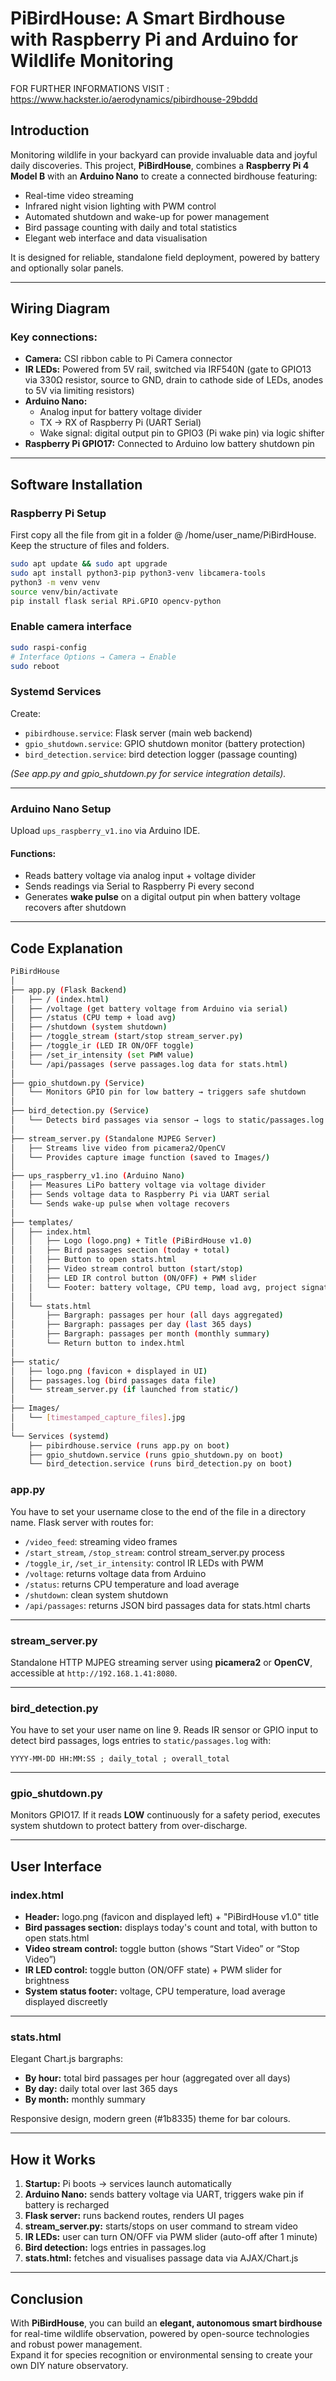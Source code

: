 # PiBirdHouse: A Smart Birdhouse with Raspberry Pi and Arduino for Wildlife Monitoring

FOR FURTHER INFORMATIONS VISIT : https://www.hackster.io/aerodynamics/pibirdhouse-29bddd

## Introduction

Monitoring wildlife in your backyard can provide invaluable data and joyful daily discoveries. This project, **PiBirdHouse**, combines a **Raspberry Pi 4 Model B** with an **Arduino Nano** to create a connected birdhouse featuring:

- Real-time video streaming
- Infrared night vision lighting with PWM control
- Automated shutdown and wake-up for power management
- Bird passage counting with daily and total statistics
- Elegant web interface and data visualisation

It is designed for reliable, standalone field deployment, powered by battery and optionally solar panels.

---

## Wiring Diagram

### Key connections:

- **Camera:** CSI ribbon cable to Pi Camera connector
- **IR LEDs:** Powered from 5V rail, switched via IRF540N (gate to GPIO13 via 330Ω resistor, source to GND, drain to cathode side of LEDs, anodes to 5V via limiting resistors)
- **Arduino Nano:**
  - Analog input for battery voltage divider
  - TX → RX of Raspberry Pi (UART Serial)
  - Wake signal: digital output pin to GPIO3 (Pi wake pin) via logic shifter
- **Raspberry Pi GPIO17:** Connected to Arduino low battery shutdown pin

---

## Software Installation

### Raspberry Pi Setup

First copy all the file from git in a folder @ /home/user_name/PiBirdHouse. Keep the structure of files and folders.

```bash
sudo apt update && sudo apt upgrade
sudo apt install python3-pip python3-venv libcamera-tools
python3 -m venv venv
source venv/bin/activate
pip install flask serial RPi.GPIO opencv-python
```

### Enable camera interface

```bash
sudo raspi-config
# Interface Options → Camera → Enable
sudo reboot
```

### Systemd Services

Create:

- `pibirdhouse.service`: Flask server (main web backend)
- `gpio_shutdown.service`: GPIO shutdown monitor (battery protection)
- `bird_detection.service`: bird detection logger (passage counting)

*(See app.py and gpio\_shutdown.py for service integration details).*

---

### Arduino Nano Setup

Upload `ups_raspberry_v1.ino` via Arduino IDE.

#### Functions:

- Reads battery voltage via analog input + voltage divider
- Sends readings via Serial to Raspberry Pi every second
- Generates **wake pulse** on a digital output pin when battery voltage recovers after shutdown

---

## Code Explanation

```bash
PiBirdHouse
│
├── app.py (Flask Backend)
│   ├── / (index.html)
│   ├── /voltage (get battery voltage from Arduino via serial)
│   ├── /status (CPU temp + load avg)
│   ├── /shutdown (system shutdown)
│   ├── /toggle_stream (start/stop stream_server.py)
│   ├── /toggle_ir (LED IR ON/OFF toggle)
│   ├── /set_ir_intensity (set PWM value)
│   └── /api/passages (serve passages.log data for stats.html)
│
├── gpio_shutdown.py (Service)
│   └── Monitors GPIO pin for low battery → triggers safe shutdown
│
├── bird_detection.py (Service)
│   └── Detects bird passages via sensor → logs to static/passages.log
│
├── stream_server.py (Standalone MJPEG Server)
│   ├── Streams live video from picamera2/OpenCV
│   └── Provides capture image function (saved to Images/)
│
├── ups_raspberry_v1.ino (Arduino Nano)
│   ├── Measures LiPo battery voltage via voltage divider
│   ├── Sends voltage data to Raspberry Pi via UART serial
│   └── Sends wake-up pulse when voltage recovers
│
├── templates/
│   ├── index.html
│   │   ├── Logo (logo.png) + Title (PiBirdHouse v1.0)
│   │   ├── Bird passages section (today + total)
│   │   ├── Button to open stats.html
│   │   ├── Video stream control button (start/stop)
│   │   ├── LED IR control button (ON/OFF) + PWM slider
│   │   └── Footer: battery voltage, CPU temp, load avg, project signature
│   │
│   └── stats.html
│       ├── Bargraph: passages per hour (all days aggregated)
│       ├── Bargraph: passages per day (last 365 days)
│       ├── Bargraph: passages per month (monthly summary)
│       └── Return button to index.html
│
├── static/
│   ├── logo.png (favicon + displayed in UI)
│   ├── passages.log (bird passages data file)
│   └── stream_server.py (if launched from static/)
│
├── Images/
│   └── [timestamped_capture_files].jpg
│
└── Services (systemd)
    ├── pibirdhouse.service (runs app.py on boot)
    ├── gpio_shutdown.service (runs gpio_shutdown.py on boot)
    └── bird_detection.service (runs bird_detection.py on boot)
```
### app.py
You have to set your username close to the end of the file in a directory name.
Flask server with routes for:

- `/video_feed`: streaming video frames
- `/start_stream`, `/stop_stream`: control stream\_server.py process
- `/toggle_ir`, `/set_ir_intensity`: control IR LEDs with PWM
- `/voltage`: returns voltage data from Arduino
- `/status`: returns CPU temperature and load average
- `/shutdown`: clean system shutdown
- `/api/passages`: returns JSON bird passages data for stats.html charts

---

### stream\_server.py

Standalone HTTP MJPEG streaming server using **picamera2** or **OpenCV**, accessible at `http://192.168.1.41:8080`.

---

### bird\_detection.py
You have to set your user name on line 9.
Reads IR sensor or GPIO input to detect bird passages, logs entries to `static/passages.log` with:

```
YYYY-MM-DD HH:MM:SS ; daily_total ; overall_total
```

---

### gpio\_shutdown.py

Monitors GPIO17. If it reads **LOW** continuously for a safety period, executes system shutdown to protect battery from over-discharge.

---

## User Interface

### index.html

- **Header:** logo.png (favicon and displayed left) + "PiBirdHouse v1.0" title
- **Bird passages section:** displays today's count and total, with button to open stats.html
- **Video stream control:** toggle button (shows “Start Video” or “Stop Video”)
- **IR LED control:** toggle button (ON/OFF state) + PWM slider for brightness
- **System status footer:** voltage, CPU temperature, load average displayed discreetly

---

### stats.html

Elegant Chart.js bargraphs:

- **By hour:** total bird passages per hour (aggregated over all days)
- **By day:** daily total over last 365 days
- **By month:** monthly summary

Responsive design, modern green (#1b8335) theme for bar colours.

---

## How it Works

1. **Startup:** Pi boots → services launch automatically
2. **Arduino Nano:** sends battery voltage via UART, triggers wake pin if battery is recharged
3. **Flask server:** runs backend routes, renders UI pages
4. **stream\_server.py:** starts/stops on user command to stream video
5. **IR LEDs:** user can turn ON/OFF via PWM slider (auto-off after 1 minute)
6. **Bird detection:** logs entries in passages.log
7. **stats.html:** fetches and visualises passage data via AJAX/Chart.js

---

## Conclusion

With **PiBirdHouse**, you can build an **elegant, autonomous smart birdhouse** for real-time wildlife observation, powered by open-source technologies and robust power management.\
Expand it for species recognition or environmental sensing to create your own DIY nature observatory.



